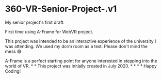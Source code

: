 # 360-VR-Senior-Project-.v1
My senior project's first draft.

First time using A-Frame for WebVR project.

This project was intended to be an interactive experience of the university I was attending.
We used my dorm room as a test. Please don't mind the mess 😅

A-Frame is a perfect starting point for anyone interested in stepping into the world of VR.
*
*
This project was initially created in July 2020.
*
*
*
*
Happy Coding!
